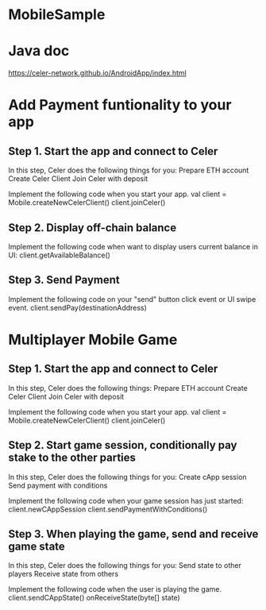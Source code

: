 # MobileSample
# Java doc
https://celer-network.github.io/AndroidApp/index.html

# Add Payment funtionality to your app 

## Step 1. Start the app and connect to Celer
In this step, Celer does the following things for you: 
Prepare ETH account
Create Celer Client
Join Celer with deposit

Implement the following code when you start your app.
val client = Mobile.createNewCelerClient()
client.joinCeler()

## Step 2. Display off-chain balance
Implement the following code when want to display users current balance in UI:
client.getAvailableBalance()

## Step 3. Send Payment
Implement the following code on your "send" button click event or UI swipe event.
client.sendPay(destinationAddress)


# Multiplayer Mobile Game 

## Step 1. Start the app and connect to Celer
In this step, Celer does the following things: 
Prepare ETH account
Create Celer Client
Join Celer with deposit

Implement the following code when you start your app.
val client = Mobile.createNewCelerClient()
client.joinCeler()

## Step 2. Start game session, conditionally pay stake to the other parties
In this step, Celer does the following things for you: 
Create cApp session
Send payment with conditions

Implement the following code when your game session has just started:
client.newCAppSession
client.sendPaymentWithConditions()

## Step 3. When playing the game, send and receive game state
In this step, Celer does the following things for you: 
Send state to other players
Receive state from others

Implement the following code when the user is playing the game.
client.sendCAppState()
onReceiveState(byte[] state) 


